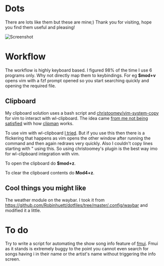 # Dots
There are lots like them but these are mine;)
Thank you for visiting, hope you find them useful and pleasing!

![Screenshot](https://github.com/aryabhatta-dey/Dots/blob/master/setup.png "Screenshot")

# Workflow


The workflow is highly keyboard based. I figured 98% of the time I use 6 programs only. Why not directly map them to keybindings. For eg **$mod+v** opens vim with a fzf prompt opened so you start searching quickly and opening the required file.

## Clipboard

My clipboard solution uses a bash script and [christoomey/vim-system-copy](https://github.com/christoomey/vim-system-copy) for vim to interact with wl-clipboard. The idea came [from me not being satisfied](https://www.reddit.com/r/swaywm/comments/g7vimq/whats_you_clipboard_solution/) with how [clipman](https://github.com/yory8/clipman) works.

To use vim with wl-clipboard [I tried](https://github.com/vim/vim/issues/5157). But if you use this then there is a flickering that happens as vim opens the other window after running the command and then again redraws very quickly. Also I couldn't copy lines starting with " using this. So using christoomey's plugin is the best way imo for wl-clipboard integration with vim.

To open the clipboard do **$mod+z**.

To clear the clipboard contents do **Mod4+z**.

## Cool things you might like

The weather module on the waybar. I took it from https://github.com/Robinhuett/dotfiles/tree/master/.config/waybar and modified it a little.

# To do

Try to write a script for automating the show song info feature of [fmui](https://github.com/seebye/fmui). Fmui as it stands is extremely buggy to the point you cannot even search for songs having i in their name or the artist's name without triggering the info screen.
